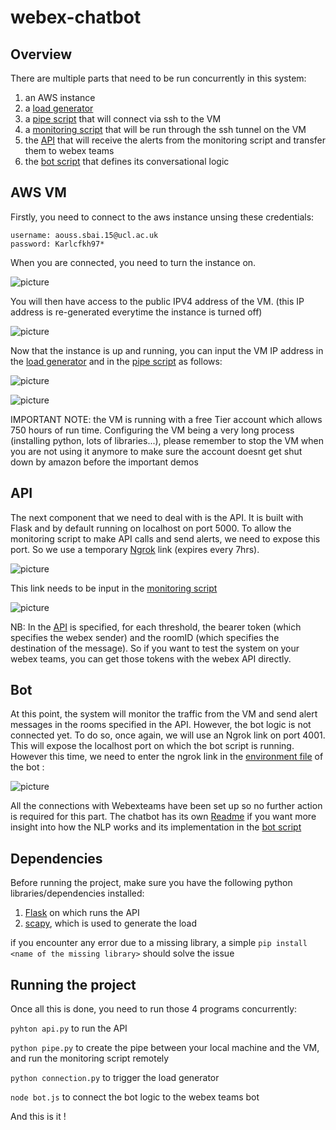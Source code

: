 # webex-chatbot

## Overview

There are multiple parts that need to be run concurrently in this system:

1) an AWS instance
2) a [load generator](client/venv/connection.py)
3) a [pipe script](client/venv/pipe.py) that will connect via ssh to the VM
4) a [monitoring script](client/venv/sniffer.py) that will be run through the ssh tunnel on the VM
5) the [API](API/api.py) that will receive the alerts from the monitoring script and transfer them to webex teams
6) the [bot script](wam_spark_bot/bot.js) that defines its conversational logic


## AWS VM
Firstly, you need to connect to the aws instance unsing these credentials: 
```
username: aouss.sbai.15@ucl.ac.uk 
password: Karlcfkh97*
```


When you are connected, you need to turn the instance on. 


![picture](https://raw.github.com/aousssbai/webex-chatbot/master/pictures/start:stopvm.png)




You will then have access to the public IPV4 address of the VM. (this IP address is re-generated everytime the instance is turned off)


![picture](https://raw.github.com/aousssbai/webex-chatbot/master/pictures/publicIP.png)



Now that the instance is up and running, you can input the VM IP address in the [load generator](client/venv/connection.py) and in the [pipe script](client/venv/pipe.py) as follows: 

![picture](https://raw.github.com/aousssbai/webex-chatbot/master/pictures/vmIPconn.png)

![picture](https://raw.github.com/aousssbai/webex-chatbot/master/pictures/vmIPpipe.png)

IMPORTANT NOTE: the VM is running with a free Tier account which allows 750 hours of run time. Configuring the VM being a very long process (installing python, lots of libraries...), please remember to stop the VM when you are not using it anymore to make sure the account doesnt get shut down by amazon before the important demos 


## API


The next component that we need to deal with is the API. It is built with Flask and by default running on localhost on port 5000. To allow the monitoring script to make API calls and send alerts, we need to expose this port. So we use a temporary [Ngrok](https://ngrok.com/download) link (expires every 7hrs).





![picture](https://raw.github.com/aousssbai/webex-chatbot/master/pictures/ngrok.png)




This link needs to be input in the [monitoring script](client/venv/sniffer.py)



![picture](https://raw.github.com/aousssbai/webex-chatbot/master/pictures/sniffLink.png)



NB: In the [API](API/api.py) is specified, for each threshold, the bearer token (which specifies the webex sender) and the roomID (which specifies the destination of the message). So if you want to test the system on your webex teams, you can get those tokens with the webex API directly. 


## Bot
At this point, the system will monitor the traffic from the VM and send alert messages in the rooms specified in the API. However, the bot logic is not connected yet. To do so, once again, we will use an Ngrok link on port 4001. This will expose the localhost port on which the bot script is running. However this time, we need to enter the ngrok link in the [environment file](wam_spark_bot/.env) of the bot :



![picture](https://raw.github.com/aousssbai/webex-chatbot/master/pictures/botngrok.png)




All the connections with Webexteams have been set up so no further action is required for this part. The chatbot has its own [Readme](wam_spark_bot/readme.md) if you want more insight into how the NLP works and its implementation in the [bot script](wam_spark_bot/bot.js)


## Dependencies


Before running the project, make sure you have the following python libraries/dependencies installed: 

1) [Flask](http://flask.pocoo.org/docs/1.0/installation/) on which runs the API
2) [scapy](https://scapy.readthedocs.io/en/latest/installation.html#installing-scapy-v2-x), which is used to generate the load

if you encounter any error due to a missing library, a simple `pip install <name of the missing library>` should solve the issue

## Running the project

Once all this is done, you need to run those 4 programs concurrently: 



`pyhton api.py` to run the API

`python pipe.py` to create the pipe between your local machine and the VM, and run the monitoring script remotely

`python connection.py` to trigger the load generator

`node bot.js` to connect the bot logic to the webex teams bot

And this is it !






